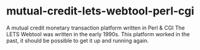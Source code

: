 # mutual-credit-lets-webtool-perl-cgi
A mutual credit monetary transaction platform written in Perl &amp; CGI
The LETS Webtool was written in the early 1990s.
This platform worked in the past, it should be possible to get it up and running again.
